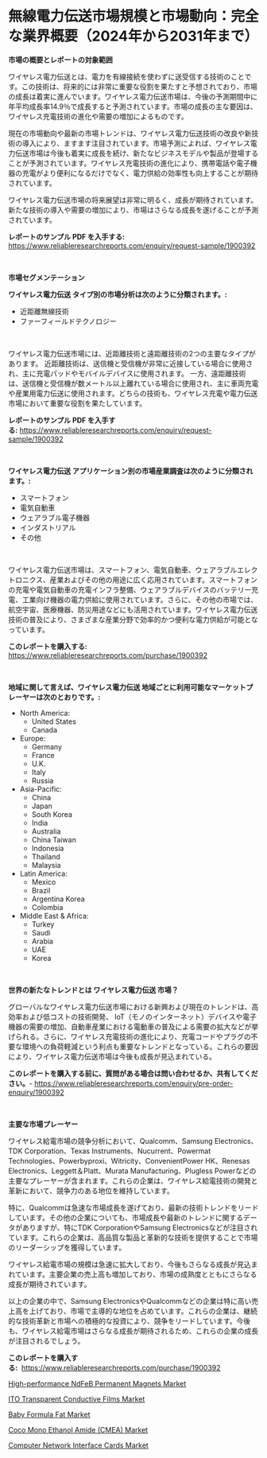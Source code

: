 <p><h1>無線電力伝送市場規模と市場動向：完全な業界概要（2024年から2031年まで）</h1></p><p><strong>市場の概要とレポートの対象範囲</strong></p>
<p><p>ワイヤレス電力伝送とは、電力を有線接続を使わずに送受信する技術のことです。この技術は、将来的には非常に重要な役割を果たすと予想されており、市場の成長は着実に進んでいます。ワイヤレス電力伝送市場は、今後の予測期間中に年平均成長率14.9％で成長すると予測されています。市場の成長の主な要因は、ワイヤレス充電技術の進化や需要の増加によるものです。</p><p>現在の市場動向や最新の市場トレンドは、ワイヤレス電力伝送技術の改良や新技術の導入により、ますます注目されています。市場予測によれば、ワイヤレス電力伝送市場は今後も着実に成長を続け、新たなビジネスモデルや製品が登場することが予測されています。ワイヤレス充電技術の進化により、携帯電話や電子機器の充電がより便利になるだけでなく、電力供給の効率性も向上することが期待されています。</p><p>ワイヤレス電力伝送市場の将来展望は非常に明るく、成長が期待されています。新たな技術の導入や需要の増加により、市場はさらなる成長を遂げることが予測されています。</p></p>
<p><strong>レポートのサンプル PDF を入手する:</strong> <a href="https://www.reliableresearchreports.com/enquiry/request-sample/1900392">https://www.reliableresearchreports.com/enquiry/request-sample/1900392</a></p>
<p>&nbsp;</p>
<p><strong>市場セグメンテーション</strong></p>
<p><strong>ワイヤレス電力伝送 タイプ別の市場分析は次のように分類されます。:</strong></p>
<p><ul><li>近距離無線技術</li><li>ファーフィールドテクノロジー</li></ul></p>
<p>&nbsp;</p>
<p><p>ワイヤレス電力伝送市場には、近距離技術と遠距離技術の2つの主要なタイプがあります。 近距離技術は、送信機と受信機が非常に近接している場合に使用され、主に充電パッドやモバイルデバイスに使用されます。 一方、遠距離技術は、送信機と受信機が数メートル以上離れている場合に使用され、主に車両充電や産業用電力伝送に使用されます。どちらの技術も、ワイヤレス充電や電力伝送市場において重要な役割を果たしています。</p></p>
<p><strong>レポートのサンプル PDF を入手する:</strong>&nbsp;<a href="https://www.reliableresearchreports.com/enquiry/request-sample/1900392">https://www.reliableresearchreports.com/enquiry/request-sample/1900392</a></p>
<p>&nbsp;</p>
<p><strong> ワイヤレス電力伝送 アプリケーション別の市場産業調査は次のように分類されます。:</strong></p>
<p><ul><li>スマートフォン</li><li>電気自動車</li><li>ウェアラブル電子機器</li><li>インダストリアル</li><li>その他</li></ul></p>
<p>&nbsp;</p>
<p><p>ワイヤレス電力伝送市場は、スマートフォン、電気自動車、ウェアラブルエレクトロニクス、産業およびその他の用途に広く応用されています。スマートフォンの充電や電気自動車の充電インフラ整備、ウェアラブルデバイスのバッテリー充電、工業向け機器の電力供給に使用されています。さらに、その他の市場では、航空宇宙、医療機器、防災用途などにも活用されています。ワイヤレス電力伝送技術の普及により、さまざまな産業分野で効率的かつ便利な電力供給が可能となっています。</p></p>
<p><strong>このレポートを購入する:</strong>&nbsp; <a href="https://www.reliableresearchreports.com/purchase/1900392">https://www.reliableresearchreports.com/purchase/1900392</a></p>
<p>&nbsp;</p>
<p><strong>地域に関して言えば、ワイヤレス電力伝送 地域ごとに利用可能なマーケットプレーヤーは次のとおりです。:</strong></p>
<p><ul>
    <li>
        North America:
        <ul>
            <li>United States</li>
            <li>Canada</li>
        </ul>
    </li>
    <li>
        Europe:
        <ul>
            <li>Germany</li>
            <li>France</li>
            <li>U.K.</li>
            <li>Italy</li>
            <li>Russia</li>
        </ul>
    </li>
    <li>
        Asia-Pacific:
        <ul>
            <li>China</li>
            <li>Japan</li>
            <li>South Korea</li>
            <li>India</li>
            <li>Australia</li>
            <li>China Taiwan</li>
            <li>Indonesia</li>
            <li>Thailand</li>
            <li>Malaysia</li>
        </ul>
    </li>
    <li>
        Latin America:
        <ul>
            <li>Mexico</li>
            <li>Brazil</li>
            <li>Argentina Korea</li>
            <li>Colombia</li>
        </ul>
    </li>
    <li>
        Middle East & Africa:
        <ul>
            <li>Turkey</li>
            <li>Saudi</li>
            <li>Arabia</li>
            <li>UAE</li>
            <li>Korea</li>
        </ul>
    </li>
    </ul></p>
<p>&nbsp;</p>
<p><strong>世界の新たなトレンドとは ワイヤレス電力伝送 市場？</strong></p>
<p><p>グローバルなワイヤレス電力伝送市場における新興および現在のトレンドは、高効率および低コストの技術開発、 IoT（モノのインターネット）デバイスや電子機器の需要の増加、自動車産業における電動車の普及による需要の拡大などが挙げられる。さらに、ワイヤレス充電技術の進化により、充電コードやプラグの不要な環境への負荷軽減という利点も重要なトレンドとなっている。これらの要因により、ワイヤレス電力伝送市場は今後も成長が見込まれている。</p></p>
<p><strong>このレポートを購入する前に、質問がある場合は問い合わせるか、共有してください。</strong>- <a href="https://www.reliableresearchreports.com/enquiry/pre-order-enquiry/1900392">https://www.reliableresearchreports.com/enquiry/pre-order-enquiry/1900392</a></p>
<p>&nbsp;</p>
<p><strong>主要な市場プレーヤー</strong></p>
<p><p>ワイヤレス給電市場の競争分析において、Qualcomm、Samsung Electronics、TDK Corporation、Texas Instruments、Nucurrent、Powermat Technologies、Powerbyproxi、Witricity、ConvenientPower HK、Renesas Electronics、Leggett＆Platt、Murata Manufacturing、Plugless Powerなどの主要なプレーヤーが含まれます。これらの企業は、ワイヤレス給電技術の開発と革新において、競争力のある地位を維持しています。</p><p>特に、Qualcommは急速な市場成長を遂げており、最新の技術トレンドをリードしています。その他の企業についても、市場成長や最新のトレンドに関するデータがありますが、特にTDK CorporationやSamsung Electronicsなどが注目されています。これらの企業は、高品質な製品と革新的な技術を提供することで市場のリーダーシップを獲得しています。</p><p>ワイヤレス給電市場の規模は急速に拡大しており、今後もさらなる成長が見込まれています。主要企業の売上高も増加しており、市場の成熟度とともにさらなる成長が期待されています。</p><p>以上の企業の中で、Samsung ElectronicsやQualcommなどの企業は特に高い売上高を上げており、市場で主導的な地位を占めています。これらの企業は、継続的な技術革新と市場への積極的な投資により、競争をリードしています。今後も、ワイヤレス給電市場はさらなる成長が期待されるため、これらの企業の成長が注目されるでしょう。</p></p>
<p><strong>このレポートを購入する:</strong>&nbsp;&nbsp;<a href="https://www.reliableresearchreports.com/purchase/1900392">https://www.reliableresearchreports.com/purchase/1900392</a></p>
<p><p><a href="https://issuu.com/reportprime-2/docs/high-performance-ndfeb-permanent-magnets-market-si">High-performance NdFeB Permanent Magnets Market</a></p><p><a href="https://issuu.com/reportprime-2/docs/ito-transparent-conductive-films-market-size-2030.">ITO Transparent Conductive Films Market</a></p><p><a href="https://view.publitas.com/reportprime-1/global-baby-formula-fat-market-size-and-market-trends-insights-and-projections-from-2024-to-2031/">Baby Formula Fat Market</a></p><p><a href="https://github.com/vimar16th/Market-Research-Report-List-3/blob/main/coco-mono-ethanol-amide-cmea-market.md">Coco Mono Ethanol Amide (CMEA) Market</a></p><p><a href="https://unruly-ladybug-44b.notion.site/Computer-Network-Interface-Cards-Market-Provides-Detailed-Segmentation-of-this-Market-based-on-Type--0ffcd3348d6044efbfda7cd12b3f5895">Computer Network Interface Cards Market</a></p></p>